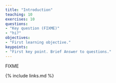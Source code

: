 ```yaml
---
title: "Introduction"
teaching: 10
exercises: 10
questions:
- "Key question (FIXME)"
- "hi?"
objectives:
- "First learning objective."
keypoints:
- "First key point. Brief Answer to questions."
---
```

FIXME

{% include links.md %}
